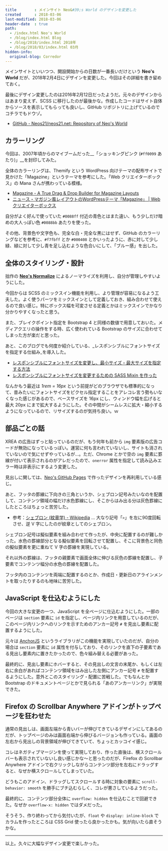 ```yaml
---
title        : メインサイト Neo&#39;s World のデザインを変更した
created      : 2018-03-06
last-modified: 2018-03-06
header-date  : true
path:
  - /index.html Neo's World
  - /blog/index.html Blog
  - /blog/2018/index.html 2018年
  - /blog/2018/03/index.html 03月
hidden-info:
  original-blog: Corredor
---
```


メインサイトといいつつ、開設開始からの日数が一番長いだけという __Neo's World__ だが、2018年2月4日にデザインを変更した。今回はその詳細を書き留めておく。

最後にデザイン変更したのは2016年2月12日だったようだ。元々のデザインからはあまり変えず、SCSS に移行したのが最後かな。作成したコードはサイト自体からソースを表示してもらっても良いし、GitHub リポジトリに上げているのでコチラでもドウゾ。

- [GitHub - Neos21/neos21.net: Repository of Neo's World](https://github.com/Neos21/neos21.net)

## カラーリング

今回は、2007年頃からのマイブームだった__「ショッキングピンク (`#ff0099` あたり)」__を封印してみた。

全体のカラーリングは、Themify という WordPress 向けテーマの配布サイトで見かけた「Magazine」というテーマを参考にした。「Web クリエイターボックス」の Mana さんが携わっている模様。

- [Magazine - A True Drag & Drop Builder for Magazine Layouts](https://themify.me/themes/magazine)
- [ニュース・マガジン風レイアウトのWordPressテーマ「Magazine」 | Webクリエイターボックス](https://www.webcreatorbox.com/webinfo/themify-magazine)

自分がよく好んで使っていた `#0088ff` 付近の青色とはまた違い、もう少しだけ暗めの大人っぽい色 `#0088bb` あたりを使った。

その他、背景色や文字色も、完全な白・完全な黒にはせず、GitHub のカラーリングなどを参考に、`#f7fbff` とか `#000408` とかいったように、赤に対して少し緑、緑に対して少し青を足し込むような色合いにして、「ブルー感」を出した。

## 全体のスタイリング・設計

拙作の __[Neo's Normalize](https://github.com/Neos21/neos-normalize)__ によるノーマライズを利用し、自分が管理しやすいようにした。

今回からは SCSS のミックスイン機能を利用し、より管理が容易になるよう工夫した。よく使うパーツをミックスインとして定義しておき、組み合わせて使えるので良い感じ。特にボックス幅を可変させる定義とかはミックスインでかなり分かりやすくなったと思う。

また、ブレイクポイント指定を Bootstrap 4 と同様の数値で用意しておいた。メディアクエリの操作をする時、広く使われている Bootstrap のサイズに合わせてしまった方が楽だと思った。

あと、このブログでも何度か紹介している、_レスポンシブルにフォントサイズを指定する仕組み_を導入した。

- [レスポンシブルにフォントサイズを変更し、最小サイズ・最大サイズを指定する方法](/blog/2017/12/29-02.html)
- [レスポンシブルにフォントサイズを変更するための SASS Mixin を作った](/blog/2018/02/22-02.html)

なんかもう最近は _1rem = 16px_ という前提がどのブラウザでも標準的になって、昔みたいにフォントサイズをピクセル指定することをアレコレ言う勢もいなくなった感じがあるので、ベースサイズを 16px にし、ウィンドウ幅を広げると最大 20px にまで拡大するようにした。その中間がシームレスに拡大・縮小するようになっているので、リサイズするのが気持ち良い。ｗ

## 部品ごとの話

XREA の広告はずっと貼っているのだが、もう何年も前から `img` 要素版の広告コードが無効になっているっぽい。運営に何も言われていないし、サイトも消されていないので気にせずやっているが…。ただ、Chrome とかで空の `img` 要素に罫線が付いて表示されるのがアレだったので、`onerror` 属性を指定して読み込みエラー時は非表示にするよう変更した。

見出しに関しては、[Neo's GitHub Pages](https://neos21.github.io/) で作ったデザインを再利用している感じ。

あと、フッタの罫線に下向きの三角というか、シェブロン記号みたいなのを配置して、コンテンツ領域の幅だけ水色罫線にし、そこからはみ出る分は灰色罫線にしたところはちょっと苦労した。

- 参考：[シェブロン (紋章学) - Wikipedia](https://ja.wikipedia.org/wiki/%E3%82%B7%E3%82%A7%E3%83%96%E3%83%AD%E3%83%B3_(%E7%B4%8B%E7%AB%A0%E5%AD%A6)) … 大なり記号「`>`」を左に90度回転させ、逆 V 字にしたのが紋章としてのシェブロン。

シェブロン記号は擬似要素を組み合わせて作ったが、中央に配置するのが難しかった。水色の罫線部分となる擬似要素を回転させて配置し、そこに背景色と同色の擬似要素を更に重ねて V 字の罫線を実現している。

それ以外の罫線は、フッタの親要素で画面全体に伸びる灰色の罫線を配置し、子要素でコンテンツ幅分の水色の罫線を配置した。

フッタ内のコンテンツを両端に配置するのとか、作成日・更新日のアラインメントを取ったりするのも地味に苦労した。

## JavaScript を仕込むようにした

今回の大きな変更の一つ、JavaScript を全ページに仕込むようにした。一部のページは `section` 要素に `id` を指定し、ページ内リンクを用意しているのだが、このページ内リンクへのリンクを示すためのアンカー記号 `#` を見出し要素に配置するようにした。

元々は [AnchorJS](https://github.com/bryanbraun/anchorjs) というライブラリがこの機能を実現していたのだが、自分の場合は `section` 要素に `id` 属性を付与しており、そのリンクを直下の子要素である見出し要素内に置きたかったので、色々組み替える必要があった。

最終的に、見出し要素にホバーすると、その見出しの文言の末尾か、もしくは左右に余白があればコンテンツ領域をはみ出した左側にアンカー記号 `#` を配置するようにした。意外とこのスタイリング・配置に苦戦した。でもなんとか Bootstrap のドキュメントページとかで見られる「あのアンカーリンク」が実現できた。

## Firefox の Scrollbar Anywhere アドインがトップページを狂わせた

通常の見出しは、画面左端から青いバーが伸びてきているデザインにしてあるのだが、トップページのみは画面右端から伸びるバージョンも作っている。画面の左右から見出しの背景領域が伸びてきていて、ちょっとカッコイイ感じ。

コレはネガティブマージンを使って実現しており、作った直後は、横スクロールバーも表示されていないし良い感じかな〜と思ったのだが、Firefox の Scrollbar Anywhere アドインで右クリックしながらコンテンツ部分を左右にドラッグすると、なぜか横スクロールしてしまっていた。

どうもこのアドイン、ドラッグしてスクロールする時に対象の要素に `scroll-behavior: smooth` を勝手にブチ込むらしく、コレが悪さしているようだった。

最終的に、コンテンツ部分全体に `overflow: hidden` を仕込むことで回避できた。なぜか `overflow-x: hidden` ではダメだった。

そうそう、作り終わってから気付いたが、`float` や `display: inline-block` でカラムを作ったところは CSS Grid 使ったら良かったかも。気が向いたら直そうかな。

---

以上。久々に大幅なデザイン変更で楽しかった。
